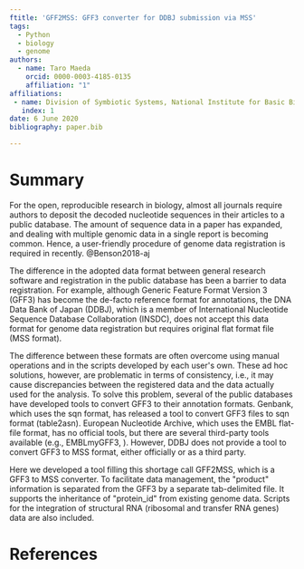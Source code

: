 ```yaml
---
ftitle: 'GFF2MSS: GFF3 converter for DDBJ submission via MSS'
tags:
  - Python
  - biology
  - genome
authors:
  - name: Taro Maeda
    orcid: 0000-0003-4185-0135
    affiliation: "1"
affiliations:
 - name: Division of Symbiotic Systems, National Institute for Basic Biology
   index: 1
date: 6 June 2020
bibliography: paper.bib

---
```


# Summary 

For the open, reproducible research in biology, almost all journals require authors to deposit the decoded nucleotide sequences in their articles to a public database. The amount of sequence data in a paper has expanded, and dealing with multiple genomic data in a single report is becoming common. Hence, a user-friendly procedure of genome data registration is required in recently. @Benson2018-aj

The difference in the adopted data format between general research software and registration in the public database has been a barrier to data registration. For example, although Generic Feature Format Version 3 (GFF3) has become the de-facto reference format for annotations, the DNA Data Bank of Japan (DDBJ), which is a member of International Nucleotide Sequence Database Collaboration (INSDC), does not accept this data format for genome data registration but requires original flat format file (MSS format).

The difference between these formats are often overcome using manual operations and in the scripts developed by each user's own. These ad hoc solutions, however, are problematic in terms of consistency, i.e., it may cause discrepancies between the registered data and the data actually used for the analysis. To solve this problem, several of the public databases have developed tools to convert GFF3 to their annotation formats. Genbank, which uses the sqn format, has released a tool to convert GFF3 files to sqn format (table2asn). European Nucleotide Archive, which uses the EMBL flat-file format, has no official tools, but there are several third-party tools available (e.g., EMBLmyGFF3, ). However, DDBJ does not provide a tool to convert GFF3 to MSS format, either officially or as a third party.

Here we developed a tool filling this shortage call GFF2MSS, which is a GFF3 to MSS converter. To facilitate data management, the "product" information is separated from the GFF3 by a separate tab-delimited file. It supports the inheritance of "protein_id" from existing genome data. Scripts for the integration of structural RNA (ribosomal and transfer RNA genes) data are also included.

# References

